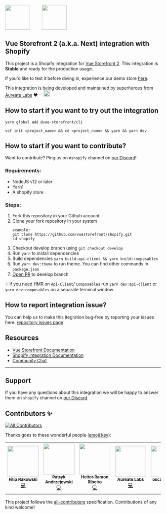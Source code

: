 <img src="https://user-images.githubusercontent.com/65275444/127496837-4c966e30-ac60-4d8f-9c7b-a653547c3cb0.png" height="80px" />&nbsp;&nbsp;&nbsp;&nbsp;&nbsp;&nbsp;&nbsp;&nbsp;&nbsp;&nbsp;<img src="https://user-images.githubusercontent.com/65275444/127500448-04462002-9e92-4e02-9935-15fa2291d1b3.png" height="80px" />




## Vue Storefront 2 (a.k.a. Next) integration with Shopify

This project is a Shopify integration for [Vue Storefront 2](https://github.com/vuestorefront/vue-storefront/). This integration is **Stable** and ready for the production usage.

If you'd like to test it before diving in, experience our demo store [here](https://shopify-pwa-beta.aureatelabs.com). 

This integration is being developed and maintained by superheroes from [Aureate Labs](https://aureatelabs.com/) ❤️ &nbsp;&nbsp;&nbsp;&nbsp;<img src="https://user-images.githubusercontent.com/65275444/127497312-89dd3405-2c7b-49e9-a2ef-a8df5fad9ba2.png" height="20px" />





## How to start if you want to try out the integration

```
yarn global add @vue-storefront/cli
```
```
vsf init <project_name> && cd <project_name> && yarn && yarn dev
```

## How to start if you want to contribute?

Want to contribute? Ping us on `#shopify` channel on [our Discord](https://discord.vuestorefront.io)!

### Requirements:
- NodeJS v12 or later
- Yarn1
- A shopify store

### Steps:
1. Fork this repository in your Github account
2. Clone your fork repository in your system
    ```
    example:
    git clone https://github.com/vuestorefront/shopify.git
    cd shopify
    ```
3. Checkout develop branch using `git checkout develop`
4. Run `yarn` to install dependencies
5. Build dependencies `yarn build:api-client && yarn build:composables`
6. Run `yarn dev:theme` to run theme. You can find other commands in `package.json`
7. [Open PR](https://docs.github.com/en/github/collaborating-with-pull-requests/proposing-changes-to-your-work-with-pull-requests/creating-a-pull-request) to develop branch

💡 If you need HMR on ```Api-Client```/ ```Composables``` run `yarn dev:api-client` or `yarn dev:composables` on a separate terminal window.

## How to report integration issue?
You can help us to make this itegration bug-free by reporting your issues here: [repository issues page](https://github.com/vuestorefront/shopify/issues)

## Resources

- [Vue Storefront Documentation](https://docs.vuestorefront.io/v2/)
- [Shopify integration Documentation](https://docs.vuestorefront.io/v2/shopify)
- [Community Chat](https://discord.vuestorefront.io)
------
## Support

If you have any questions about this integration we will be happy to answer them on  `shopify` channel on [our Discord](discord.vuestorefront.io).

## Contributors ✨ <!-- ALL-CONTRIBUTORS-BADGE:START - Do not remove or modify this section -->
[![All Contributors](https://img.shields.io/badge/all_contributors-7-green.svg?style=flat-square)](#contributors-)
<!-- ALL-CONTRIBUTORS-BADGE:END -->

Thanks goes to these wonderful people ([emoji key](https://allcontributors.org/docs/en/emoji-key)):

<!-- ALL-CONTRIBUTORS-LIST:START - Do not remove or modify this section -->
<!-- prettier-ignore-start -->
<!-- markdownlint-disable -->
<table>
  <tr>
    <td align="center"><a href="https://rakowski.dev/"><img src="https://avatars.githubusercontent.com/u/15185752?v=4?s=100" width="100px;" alt=""/><br /><sub><b>Filip Rakowski</b></sub></a><br /><a href="https://github.com/filrak" title="Code">💻</a></td><td align="center"><a href="#"><img src="https://avatars.githubusercontent.com/u/7943292?v=4" width="100px;" alt=""/><br /><sub><b>Patryk Andrzejewski</b></sub></a><br /><a href="https://github.com/andrzejewsky" title="Code">💻</a></td><td align="center"><a href="https://heitor.co"><img src="https://avatars.githubusercontent.com/u/1626923?v=4?s=100" width="100px;" alt=""/><br /><sub><b>Heitor Ramon Ribeiro</b></sub></a><br /><a href="https://github.com/bloodf" title="Code">💻</a></td><td align="center"><a href="https://aureatelabs.com/"><img src="https://avatars.githubusercontent.com/u/65275444?v=4" width="100px;" alt=""/><br /><sub><b>Aureate Labs</b></sub></a><br /><a href="https://github.com/aureate-labs-team" title="Code">💻</a></td><td align="center"><a href="https://bareblends.com.au"><img src="https://avatars.githubusercontent.com/u/24467529?s=64&v=4" width="100px;" alt=""/><br /><sub><b>oscarmanderj</b></sub></a><br /><a href="https://github.com/oscarmanderj" title="Code">💻</a></td><td align="center"><a href="https://hoshinotsuyoshi.com"><img src="https://avatars.githubusercontent.com/u/1394049?v=4" width="100px;" alt=""/><br /><sub><b>hoshino tsuyoshi</b></sub></a><br /><a href="https://github.com/hoshinotsuyoshi" title="Code">💻</a></td><td align="center"><a href="#"><img src="https://avatars.githubusercontent.com/u/4693818?v=4" width="100px;" alt=""/><br /><sub><b>Michael Westbay</b></sub></a><br /><a href="https://github.com/westbaystars" title="Code">💻</a></td>
  </tr>
</table>

<!-- markdownlint-restore -->
<!-- prettier-ignore-end -->

<!-- ALL-CONTRIBUTORS-LIST:END -->

This project follows the [all-contributors](https://github.com/all-contributors/all-contributors) specification. Contributions of any kind welcome!

